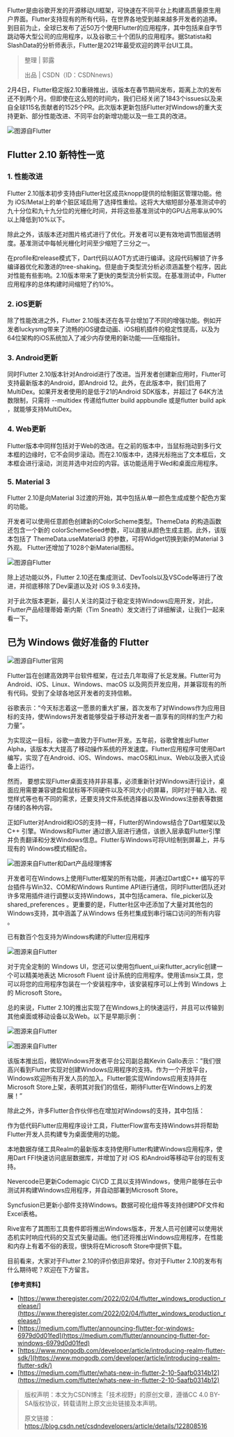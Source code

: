 Flutter是由谷歌开发的开源移动UI框架，可快速在不同平台上构建高质量原生用户界面。Flutter支持现有的所有代码，在世界各地受到越来越多开发者的追捧。到目前为止，全球已发布了近50万个使用Flutter的应用程序，其中包括来自字节跳动等大型公司的应用程序，以及谷歌三十个团队的应用程序。据Statista和SlashData的分析师表示，Flutter是2021年最受欢迎的跨平台UI工具。

>整理 | 郭露
>
>出品 | CSDN（ID：CSDNnews）

2月4日，Flutter稳定版2.10重磅推出，该版本在春节期间发布，距离上次的发布还不到两个月。但即使在这么短的时间内，我们已经关闭了1843个issues以及来自全球115名贡献者的1525个PR。此次版本更新包括Flutter对Windows的重大支持更新、部分性能改进、不同平台的新增功能以及一些工具的改进。

![图源自Flutter](https://img1.dotnet9.com/2022/02/0701.png)

## Flutter 2.10 新特性一览

### 1. 性能改进

Flutter 2.10版本初步支持由Flutter社区成员knopp提供的绘制脏区管理功能。他为 iOS/Metal上的单个脏区域启用了选择性重绘。这将大大缩短部分基准测试中的九十分位和九十九分位的光栅化时间，并将这些基准测试中的GPU占用率从90%以上降低到10%以下。

除此之外，该版本还对图片格式进行了优化。开发者可以更有效地调节图层透明度。基准测试中每帧光栅化时间至少缩短了三分之一。

在profile和release模式下，Dart代码以AOT方式进行编译。这段代码解锁了许多编译器优化和激进的tree-shaking。但是由于类型流分析必须涵盖整个程序，因此对性能有些影响。2.10版本带来了更快的类型流分析实现。在基准测试中，Flutter应用程序的总体构建时间缩短了约10%。

### 2. iOS更新

除了性能改进之外，Flutter 2.10版本还在各平台增加了不同的增强功能。例如开发者luckysmg带来了流畅的iOS键盘动画、iOS相机插件的稳定性提高，以及为64位架构的iOS系统加入了减少内存使用的新功能——压缩指针。

### 3. Android更新

同时Flutter 2.10版本针对Android进行了改进。当开发者创建新应用时，Flutter可支持最新版本的Android，即Android 12。此外，在此版本中，我们启用了MultiDex。如果开发者使用的是低于21的Android SDK版本，并超过了 64K方法数限制，只需将 --multidex 传递给flutter build appbundle 或是flutter build apk ，就能够支持MultiDex。

### 4. Web更新

Flutter版本中同样包括对于Web的改进。在之前的版本中，当鼠标拖动到多行文本框的边缘时，它不会同步滚动。而在2.10版本中，选择光标拖出了文本框后，文本框会进行滚动，浏览并选中对应的内容。该功能适用于Wed和桌面应用程序。

### 5. Material 3

Flutter 2.10是向Material 3过渡的开始，其中包括从单一颜色生成成整个配色方案的功能。

开发者可以使用任意颜色创建新的ColorScheme类型。ThemeData 的构造函数还包含一个新的 colorSchemeSeed参数，可以直接从颜色生成主题。此外，该版本包括了 ThemeData.useMaterial3 的参数，可将Widget切换到新的Material 3外观。
Flutter还增加了1028个新Material图标。

![图源自Flutter](https://img1.dotnet9.com/2022/02/0702.png)

除上述功能以外，Flutter 2.10还在集成测试、DevTools以及VSCode等进行了改进，并彻底移除了Dev渠道以及对 iOS 9.3.6支持。

对于此次版本更新，最引人关注的莫过于稳定支持Windows应用开发，对此，Flutter产品经理蒂姆·斯内斯（Tim Sneath）发文进行了详细解读，让我们一起来看一下。

## 已为 Windows 做好准备的 Flutter

![图源自Flutter官网](https://img1.dotnet9.com/2022/02/0703.png)

Flutter旨在创建高效跨平台软件框架，在过去几年取得了长足发展。Flutter可为 Android、iOS、Linux、Windows、macOS 以及网页开发应用，并兼容现有的所有代码。受到了全球各地区开发者的支持信赖。

谷歌表示：“今天标志着这一愿景的重大扩展，首次发布了对Windows作为应用目标的支持，使Windows开发者能够受益于移动开发者一直享有的同样的生产力和力量”。

为实现这一目标，谷歌一直致力于Flutter开发。五年前，谷歌曾推出Flutter Alpha，该版本大大提高了移动操作系统的开发速度。Flutter应用程序可使用Dart编写，实现了在Android、iOS、Windows、macOS和Linux、Web以及嵌入式设备上运行。

然而， 要想实现Flutter桌面支持并非易事，必须重新针对Windows进行设计，桌面应用需要兼容键盘和鼠标等不同硬件以及不同大小的屏幕，同时对于输入法、视觉样式等也有不同的需求，还要支持文件系统选择器以及Windows注册表等数据存储的各种内容。

正如Flutter对Android和iOS的支持一样，Flutter的Windows结合了Dart框架以及C++ 引擎。Windows和Flutter 通过嵌入层进行通信，该嵌入层承载Flutter引擎并负责翻译和分发Windows信息。Flutter与Windows可将UI绘制到屏幕上，并与现有的 Windows模式相配合。

![图源来自Flutter和Dart产品经理博客](https://img1.dotnet9.com/2022/02/0704.png)

开发者可在Windows上使用Flutter框架的所有功能，并通过Dart或C++ 编写的平台插件与Win32、COM和Windows Runtime API进行通信，同时Flutter团队还对许多常用插件进行调整以支持Windows，其中包括camera、file_picker以及shared_preferences 。更重要的是，Flutter社区中还添加了大量对其他包的Windows支持，其中涵盖了从Windows 任务栏集成到串行端口访问的所有内容 。

已有数百个包支持为Windows构建的Flutter应用程序

![图源来自Flutter](https://img1.dotnet9.com/2022/02/0704.png)

对于完全定制的 Windows UI，您还可以使用包fluent_ui来flutter_acrylic创建一个可以精美地表达 Microsoft Fluent 设计系统的应用程序。使用该msix工具，您可以将您的应用程序包装在一个安装程序中，该安装程序可以上传到 Windows 上的 Microsoft Store。

总的来说，Flutter 2.10的推出实现了在Windows上的快速运行，并且可以传输到其他桌面或移动设备以及Web。以下是早期示例：

![图源来自Flutter](https://img1.dotnet9.com/2022/02/0706.png)

![图源来自Flutter](https://img1.dotnet9.com/2022/02/0707.png)

该版本推出后，微软Windows开发者平台公司副总裁Kevin Gallo表示：”我们很高兴看到Flutter实现对创建Windows应用程序的支持。作为一个开放平台，Windows欢迎所有开发人员的加入。Flutter能实现Windows应用支持并在Microsoft Store上架，表明其对我们的信任，期待Flutter在Windows上的发展！”

除此之外，许多Flutter合作伙伴也在增加对Windows的支持，其中包括：

作为低代码Flutter应用程序设计工具，FlutterFlow宣布支持Windows并将帮助Flutter开发人员构建专为桌面使用的功能。

本地数据存储工具Realm的最新版本支持使用Flutter构建Windows应用程序，使用Dart FFI快速访问底层数据库，并增加了对 iOS 和Android等移动平台的现有支持。

Nevercode已更新Codemagic CI/CD 工具以支持Windows，使用户能够在云中测试并构建Windows应用程序，并自动部署到Microsoft Store。

Syncfusion已更新小部件支持Windows。数据可视化组件等支持创建PDF文件和 Excel表格。

Rive宣布了其图形工具套件即将推出Windows版本，开发人员可创建可以使用状态机实时响应代码的交互式矢量动画。他们还将推出Windows应用程序，在性能和内存上有着不俗的表现，很快将在Microsoft Store中提供下载。

目前看来，大家对于Flutter 2.10的评价依旧非常好。你对于Flutter 2.10的发布有什么期待呢？欢迎在下方留言。

**【参考资料】**

- [https://www.theregister.com/2022/02/04/flutter_windows_production_release/](https://www.theregister.com/2022/02/04/flutter_windows_production_release/)
- [https://medium.com/flutter/announcing-flutter-for-windows-6979d0d01fed](https://medium.com/flutter/announcing-flutter-for-windows-6979d0d01fed)
- [https://www.mongodb.com/developer/article/introducing-realm-flutter-sdk/](https://www.mongodb.com/developer/article/introducing-realm-flutter-sdk/)
- [https://medium.com/flutter/whats-new-in-flutter-2-10-5aafb0314b12](https://medium.com/flutter/whats-new-in-flutter-2-10-5aafb0314b12)

>版权声明：本文为CSDN博主「技术视野」的原创文章，遵循CC 4.0 BY-SA版权协议，转载请附上原文出处链接及本声明。
>
>原文链接：https://blog.csdn.net/csdndevelopers/article/details/122808516